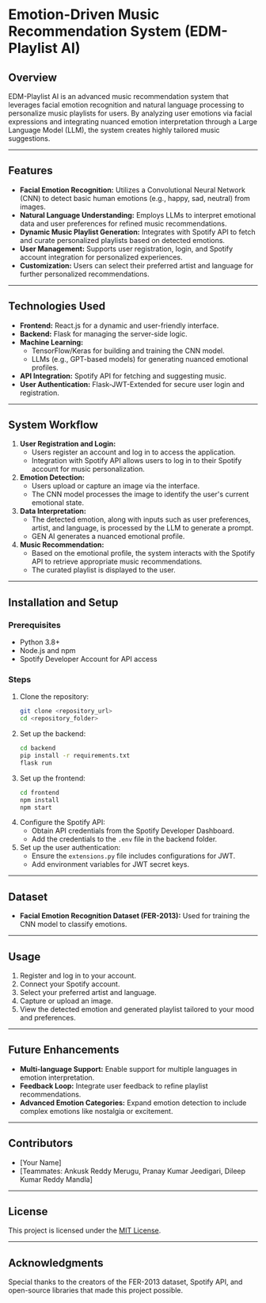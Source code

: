 # Emotion-Driven Music Recommendation System (EDM-Playlist AI)

## Overview
EDM-Playlist AI is an advanced music recommendation system that leverages facial emotion recognition and natural language processing to personalize music playlists for users. By analyzing user emotions via facial expressions and integrating nuanced emotion interpretation through a Large Language Model (LLM), the system creates highly tailored music suggestions.

---

## Features
- **Facial Emotion Recognition:** Utilizes a Convolutional Neural Network (CNN) to detect basic human emotions (e.g., happy, sad, neutral) from images.
- **Natural Language Understanding:** Employs LLMs to interpret emotional data and user preferences for refined music recommendations.
- **Dynamic Music Playlist Generation:** Integrates with Spotify API to fetch and curate personalized playlists based on detected emotions.
- **User Management:** Supports user registration, login, and Spotify account integration for personalized experiences.
- **Customization:** Users can select their preferred artist and language for further personalized recommendations.

---

## Technologies Used
- **Frontend:** React.js for a dynamic and user-friendly interface.
- **Backend:** Flask for managing the server-side logic.
- **Machine Learning:**
  - TensorFlow/Keras for building and training the CNN model.
  - LLMs (e.g., GPT-based models) for generating nuanced emotional profiles.
- **API Integration:** Spotify API for fetching and suggesting music.
- **User Authentication:** Flask-JWT-Extended for secure user login and registration.

---

## System Workflow
1. **User Registration and Login:**
   - Users register an account and log in to access the application.
   - Integration with Spotify API allows users to log in to their Spotify account for music personalization.
2. **Emotion Detection:**
   - Users upload or capture an image via the interface.
   - The CNN model processes the image to identify the user's current emotional state.
3. **Data Interpretation:**
   - The detected emotion, along with inputs such as user preferences, artist, and language, is processed by the LLM to generate a prompt.
   - GEN AI generates a nuanced emotional profile.
4. **Music Recommendation:**
   - Based on the emotional profile, the system interacts with the Spotify API to retrieve appropriate music recommendations.
   - The curated playlist is displayed to the user.

---

## Installation and Setup

### Prerequisites
- Python 3.8+
- Node.js and npm
- Spotify Developer Account for API access

### Steps
1. Clone the repository:
   ```bash
   git clone <repository_url>
   cd <repository_folder>
   ```
2. Set up the backend:
   ```bash
   cd backend
   pip install -r requirements.txt
   flask run
   ```
3. Set up the frontend:
   ```bash
   cd frontend
   npm install
   npm start
   ```
4. Configure the Spotify API:
   - Obtain API credentials from the Spotify Developer Dashboard.
   - Add the credentials to the `.env` file in the backend folder.
5. Set up the user authentication:
   - Ensure the `extensions.py` file includes configurations for JWT.
   - Add environment variables for JWT secret keys.

---

## Dataset
- **Facial Emotion Recognition Dataset (FER-2013):** Used for training the CNN model to classify emotions.

---

## Usage
1. Register and log in to your account.
2. Connect your Spotify account.
3. Select your preferred artist and language.
4. Capture or upload an image.
5. View the detected emotion and generated playlist tailored to your mood and preferences.

---

## Future Enhancements
- **Multi-language Support:** Enable support for multiple languages in emotion interpretation.
- **Feedback Loop:** Integrate user feedback to refine playlist recommendations.
- **Advanced Emotion Categories:** Expand emotion detection to include complex emotions like nostalgia or excitement.

---

## Contributors
- [Your Name]  
- [Teammates: Ankusk Reddy Merugu, Pranay Kumar Jeedigari, Dileep Kumar Reddy Mandla]

---

## License
This project is licensed under the [MIT License](LICENSE).

---

## Acknowledgments
Special thanks to the creators of the FER-2013 dataset, Spotify API, and open-source libraries that made this project possible.
